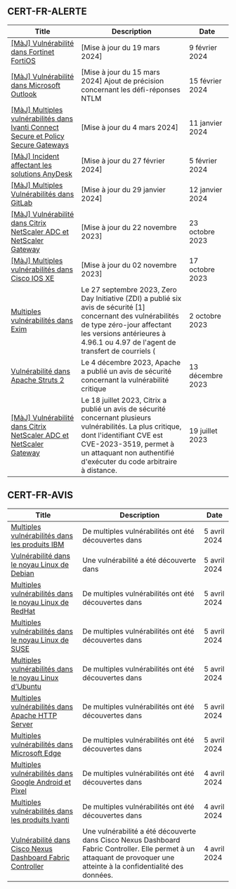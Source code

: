
## CERT-FR-ALERTE
|Title|Description|Date|
|---|---|---|
| [[MàJ] Vulnérabilité dans Fortinet FortiOS](https://www.cert.ssi.gouv.fr/alerte/CERTFR-2024-ALE-004/) | [Mise à jour du 19 mars 2024] | 9 février 2024 |
| [[MàJ] Vulnérabilité dans Microsoft Outlook](https://www.cert.ssi.gouv.fr/alerte/CERTFR-2024-ALE-005/) | [Mise à jour du 15 mars 2024] Ajout de précision concernant les défi-réponses NTLM | 15 février 2024 |
| [[MàJ] Multiples vulnérabilités dans Ivanti Connect Secure et Policy Secure Gateways](https://www.cert.ssi.gouv.fr/alerte/CERTFR-2024-ALE-001/) | [Mise à jour du 4 mars 2024] | 11 janvier 2024 |
| [[MàJ] Incident affectant les solutions AnyDesk](https://www.cert.ssi.gouv.fr/alerte/CERTFR-2024-ALE-003/) | [Mise à jour du 27 février 2024]  | 5 février 2024 |
| [[MàJ] Multiples Vulnérabilités dans GitLab](https://www.cert.ssi.gouv.fr/alerte/CERTFR-2024-ALE-002/) | [Mise à jour du 29 janvier 2024]  | 12 janvier 2024 |
| [[MàJ] Vulnérabilité dans Citrix NetScaler ADC et NetScaler Gateway](https://www.cert.ssi.gouv.fr/alerte/CERTFR-2023-ALE-012/) | [Mise à jour du 22 novembre 2023] | 23 octobre 2023 |
| [[MàJ] Multiples vulnérabilités dans Cisco IOS XE](https://www.cert.ssi.gouv.fr/alerte/CERTFR-2023-ALE-011/) | [Mise à jour du 02 novembre 2023] | 17 octobre 2023 |
| [Multiples vulnérabilités dans Exim](https://www.cert.ssi.gouv.fr/alerte/CERTFR-2023-ALE-010/) | Le 27 septembre 2023, Zero Day Initiative (ZDI) a publié six avis de sécurité [1] concernant des vulnérabilités de type zéro-jour affectant les versions antérieures à 4.96.1 ou 4.97 de l'agent de transfert de courriels ( | 2 octobre 2023 |
| [Vulnérabilité dans Apache Struts 2](https://www.cert.ssi.gouv.fr/alerte/CERTFR-2023-ALE-013/) | Le 4 décembre 2023, Apache a publié un avis de sécurité concernant la vulnérabilité critique  | 13 décembre 2023 |
| [[MàJ] Vulnérabilité dans Citrix NetScaler ADC et NetScaler Gateway](https://www.cert.ssi.gouv.fr/alerte/CERTFR-2023-ALE-008/) | Le 18 juillet 2023, Citrix a publié un avis de sécurité concernant plusieurs vulnérabilités. La plus critique, dont l'identifiant CVE est CVE-2023-3519, permet à un attaquant non authentifié d'exécuter du code arbitraire à distance. | 19 juillet 2023 |
## CERT-FR-AVIS
|Title|Description|Date|
|---|---|---|
| [Multiples vulnérabilités dans les produits IBM](https://www.cert.ssi.gouv.fr/avis/CERTFR-2024-AVI-0279/) | De multiples vulnérabilités ont été découvertes dans  | 5 avril 2024 |
| [Vulnérabilité dans le noyau Linux de Debian](https://www.cert.ssi.gouv.fr/avis/CERTFR-2024-AVI-0278/) | Une vulnérabilité a été découverte dans  | 5 avril 2024 |
| [Multiples vulnérabilités dans le noyau Linux de RedHat](https://www.cert.ssi.gouv.fr/avis/CERTFR-2024-AVI-0277/) | De multiples vulnérabilités ont été découvertes dans  | 5 avril 2024 |
| [Multiples vulnérabilités dans le noyau Linux de SUSE](https://www.cert.ssi.gouv.fr/avis/CERTFR-2024-AVI-0276/) | De multiples vulnérabilités ont été découvertes dans  | 5 avril 2024 |
| [Multiples vulnérabilités dans le noyau Linux d’Ubuntu](https://www.cert.ssi.gouv.fr/avis/CERTFR-2024-AVI-0275/) | De multiples vulnérabilités ont été découvertes dans  | 5 avril 2024 |
| [Multiples vulnérabilités dans Apache HTTP Server](https://www.cert.ssi.gouv.fr/avis/CERTFR-2024-AVI-0274/) | De multiples vulnérabilités ont été découvertes dans  | 5 avril 2024 |
| [Multiples vulnérabilités dans Microsoft Edge](https://www.cert.ssi.gouv.fr/avis/CERTFR-2024-AVI-0273/) | De multiples vulnérabilités ont été découvertes dans  | 5 avril 2024 |
| [Multiples vulnérabilités dans Google Android et Pixel](https://www.cert.ssi.gouv.fr/avis/CERTFR-2024-AVI-0272/) | De multiples vulnérabilités ont été découvertes dans  | 4 avril 2024 |
| [Multiples vulnérabilités dans les produits Ivanti](https://www.cert.ssi.gouv.fr/avis/CERTFR-2024-AVI-0271/) | De multiples vulnérabilités ont été découvertes dans  | 4 avril 2024 |
| [Vulnérabilité dans Cisco Nexus Dashboard Fabric Controller](https://www.cert.ssi.gouv.fr/avis/CERTFR-2024-AVI-0270/) | Une vulnérabilité a été découverte dans Cisco Nexus Dashboard Fabric Controller. Elle permet à un attaquant de provoquer une atteinte à la confidentialité des données. | 4 avril 2024 |
